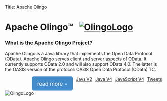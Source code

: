 Title:     Apache Olingo

<div class="jumbotron">
<h1>
Apache Olingo™ &nbsp; <a href="https://www.odata.org/"><img src="/img/odata/ODataLogo-48.png" alt="OlingoLogo"></a>
</h1>
<h3>
What is the Apache Olingo Project?
</h3>
<p>
Apache Olingo is a Java library that implements the Open
Data Protocol (OData). Apache Olingo serves client and server aspects of
OData. It currently supports OData 2.0 and will also support OData 4.0.
The latter is the OASIS version of the protocol: OASIS Open Data
Protocol (OData) TC.
</p>
<p>
  <a class="btn btn-lg btn-primary" style="float: right; margin-left:10px" href="https://twitter.com/ApacheOlingo" role="button">Tweets</a>
  <a class="btn btn-lg btn-primary" style="float: right; margin-left:10px" href="/doc/javascript/index.html" role="button">JavaScript V4</a>
  <a class="btn btn-lg btn-primary" style="float: right; margin-left:10px" href="/doc/odata4/index.html" role="button">Java V4</a>
  <a class="btn btn-lg btn-primary" style="float: right; margin-left:10px" href="/doc/odata2/index.html" role="button">Java V2</a>
  <!-- TODO change style via bootstrap -->
  <span style="-webkit-user-select: none;
background-color: rgb(66, 139, 202);
background-image: none;
border-bottom-color: rgb(53, 126, 189);
border-bottom-left-radius: 6px;
border-bottom-right-radius: 6px;
border-bottom-style: solid;
border-bottom-width: 1px;
border-image-outset: 0px;
border-image-repeat: stretch;
border-image-slice: 100%;
border-image-source: none;
border-image-width: 1;
border-left-color: rgb(53, 126, 189);
border-left-style: solid;
border-left-width: 1px;
border-right-color: rgb(53, 126, 189);
border-right-style: solid;
border-right-width: 1px;
border-top-color: rgb(53, 126, 189);
border-top-left-radius: 6px;
border-top-right-radius: 6px;
border-top-style: solid;
border-top-width: 1px;
box-sizing: border-box;
color: rgb(255, 255, 255);
display: block;
float: right;
font-family: 'Helvetica Neue', Helvetica, Arial, sans-serif;
font-size: 18px;
font-weight: normal;
height: 45px;
line-height: 23.9400005340576px;
margin-bottom: 0px;
margin-left: 10px;
padding-bottom: 10px;
padding-left: 16px;
padding-right: 16px;
padding-top: 10px;
text-align: center;
vertical-align: middle;
white-space: nowrap;
width: 131.0625px">read more »</span>
</p>
<p class="centeredImage">
<img src="/img/OlingoOrangeTM.png" align="middle" alt="OlingoLogo">
</p>
</div>
<p><!-- opening p required because of markup adds a closing p due to unknown reason -->

